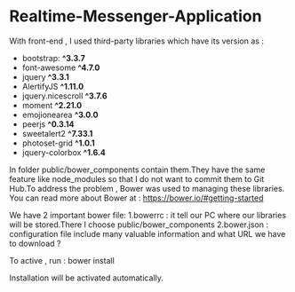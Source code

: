 # Realtime-Messenger-Application

With front-end , I used third-party libraries which have its version as :

- bootstrap: **^3.3.7**
- font-awesome **^4.7.0**
- jquery **^3.3.1**
- AlertifyJS **^1.11.0**
- jquery.nicescroll **^3.7.6**
- moment **^2.21.0**
- emojionearea **^3.0.0**
- peerjs **^0.3.14**
- sweetalert2 **^7.33.1**
- photoset-grid **^1.0.1**
- jquery-colorbox **^1.6.4**


In folder public/bower_components contain them.They have the same feature like node_modules so that I do not want to commit them to Git Hub.To address the problem , Bower was used to managing these libraries.
You can read more about Bower at : https://bower.io/#getting-started

We have 2 important bower file:
1.bowerrc : it tell our PC where our libraries will be stored.There I choose public/bower_components
2.bower.json : configuration file include many valuable information and what URL we have to download ?

To active , run :
        bower install

Installation will be activated automatically.